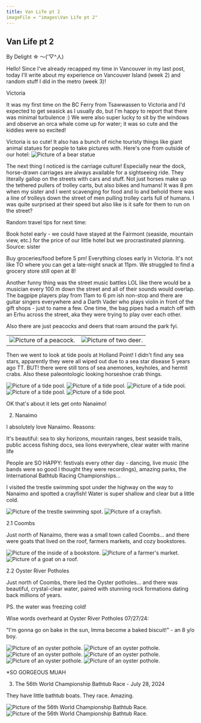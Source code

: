 ```yaml
---
title: Van Life pt 2
imageFile = "images\Van Life pt 2"
---
```

## Van Life pt 2
By Delight ☆ ～('▽^人)

Hello! Since I've already recapped my time in Vancouver in my last post, today I'll write about my experience on Vancouver Island (week 2) and random stuff I did in the metro (week 3)!

Victoria 

It was my first time on the BC Ferry from Tsawwassen to Victoria and I'd expected to get seasick as I usually do, but I'm happy to report that there was minimal turbulence :) We were also super lucky to sit by the windows and observe an orca whale come up for water; it was so cute and the kiddies were so excited!

Victoria is so cute! It also has a bunch of niche touristy things like giant animal statues for people to take pictures with. Here's one from outside of our hotel:
<img src = "images\Van Life pt 2\Bear statue.webp" alt = "Picture of a bear statue"/>

The next thing I noticed is the carriage culture! Especially near the dock, horse-drawn carriages are always available for a sightseeing ride. They literally gallop on the streets with cars and stuff. Not just horses make up the tethered pullers of trolley carts, but also bikes and humans! It was 8 pm when my sister and I went scavenging for food and lo and behold there was a line of trolleys down the street of men pulling trolley carts full of humans. I was quite surprised at their speed but also like is it safe for them to run on the street?

Random travel tips for next time:

Book hotel early - we could have stayed at the Fairmont (seaside, mountain view, etc.) for the price of our little hotel but we procrastinated planning. Source: sister

Buy groceries/food before 5 pm! Everything closes early in Victoria. It's not like TO where you can get a late-night snack at 11pm. We struggled to find a grocery store still open at 8!

Another funny thing was the street music battles LOL like there would be a musician every 100 m down the street and all of their sounds would overlap. The bagpipe players play from 11am to 6 pm ish non-stop and there are guitar singers everywhere and a Darth Vader who plays violin in front of the gift shops - just to name a few. One time, the bag pipes had a match off with an Erhu across the street, aka they were trying to play over each other.

Also there are just peacocks and deers that roam around the park fyi. 
<table>
    <tr>
        <td><img src = "images\Van Life pt 2\peacock.webp" alt = "Picture of a peacock."/></td>
        <td><img src = "images\Van Life pt 2\deer.webp" alt = "Picture of two deer."/></td>
    </tr>
</table>

Then we went to look at tide pools at Holland Point! I didn't find any sea stars, apparently they were all wiped out due to a sea star disease 5 years ago TT. BUT! there were still tons of sea anemones, keyholes, and hermit crabs. Also these paleontologic looking horseshoe crab things. 

<img src = "images\Van Life pt 2\tidePool1.webp" alt = "Picture of a tide pool."/>
<img src = "images\Van Life pt 2\tidePool2.webp" alt = "Picture of a tide pool."/>
<img src = "images\Van Life pt 2\tidePool3.webp" alt = "Picture of a tide pool."/>
<img src = "images\Van Life pt 2\tidePool4.webp" alt = "Picture of a tide pool."/>
<img src = "images\Van Life pt 2\tidePool5.webp" alt = "Picture of a tide pool."/>

OK that's about it lets get onto Nanaimo!

2. Nanaimo

I absolutely love Nanaimo. Reasons:

It's beautiful: sea to sky horizons, mountain ranges, best seaside trails, public access fishing docs, sea lions everywhere, clear water with marine life

People are SO HAPPY: festivals every other day - dancing, live music (the bands were so good I thought they were recordings), amazing parks, the International Bathtub Racing Championships...

I visited the trestle swimming spot under the highway on the way to Nanaimo and spotted a crayfish! Water is super shallow and clear but a little cold. 

<img src = "images\Van Life pt 2\trestleSwimmingSpot.webp" alt = "Picture of the trestle swimming spot."/>
<img src = "images\Van Life pt 2\crayfish.webp" alt = "Picture of a crayfish."/>

2.1 Coombs

Just north of Nanaimo, there was a small town called Coombs... and there were goats that lived on the roof, farmers markets, and cozy bookstores.

<img src = "images\Van Life pt 2\bookstore.webp" alt = "Picture of the inside of a bookstore."/>
<img src = "images\Van Life pt 2\farmersMarket.webp" alt = "Picture of a farmer's market."/>
<img src = "images\Van Life pt 2\goat.webp" alt = "Picture of a goat on a roof."/>

2.2 Oyster River Potholes

Just north of Coombs, there lied the Oyster potholes... and there was beautiful, crystal-clear water, paired with stunning rock formations dating back millions of years.

PS. the water was freezing cold!

Wise words overheard at Oyster River Potholes 07/27/24: 

"I'm gonna go on bake in the sun, Imma become a baked biscuit!" - an 8 y/o boy.

<img src = "images\Van Life pt 2\oysterPothole1.webp" alt = "Picture of an oyster pothole."/>
<img src = "images\Van Life pt 2\oysterPothole2.webp" alt = "Picture of an oyster pothole."/>
<img src = "images\Van Life pt 2\oysterPothole3.webp" alt = "Picture of an oyster pothole."/>
<img src = "images\Van Life pt 2\oysterPothole4.webp" alt = "Picture of an oyster pothole."/>
<img src = "images\Van Life pt 2\oysterPothole5.webp" alt = "Picture of an oyster pothole."/>
<img src = "images\Van Life pt 2\oysterPothole6.webp" alt = "Picture of an oyster pothole."/>

*SO GORGEOUS MUAH

3. The 56th World Championship Bathtub Race - July 28, 2024

They have little bathtub boats. They race. Amazing.

<img src = "images\Van Life pt 2\bathtubRace1.webp" alt = "Picture of the 56th World Championship Bathtub Race."/>
<img src = "images\Van Life pt 2\bathtubRace2.webp" alt = "Picture of the 56th World Championship Bathtub Race."/>